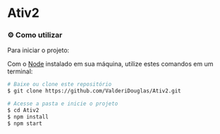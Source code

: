 # Ativ2

### :gear: Como utilizar

Para iniciar o projeto:

Com o [Node](https://nodejs.org/en/) instalado em sua máquina, utilize estes comandos em um terminal:

```bash
# Baixe ou clone este repositório
$ git clone https://github.com/ValderiDouglas/Ativ2.git

# Acesse a pasta e inicie o projeto
$ cd Ativ2
$ npm install
$ npm start
```
